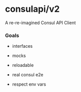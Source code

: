# consulapi/v2

A re-re-imagined Consul API Client

### Goals

- interfaces

- mocks

- reloadable

- real consul e2e

- respect env vars
